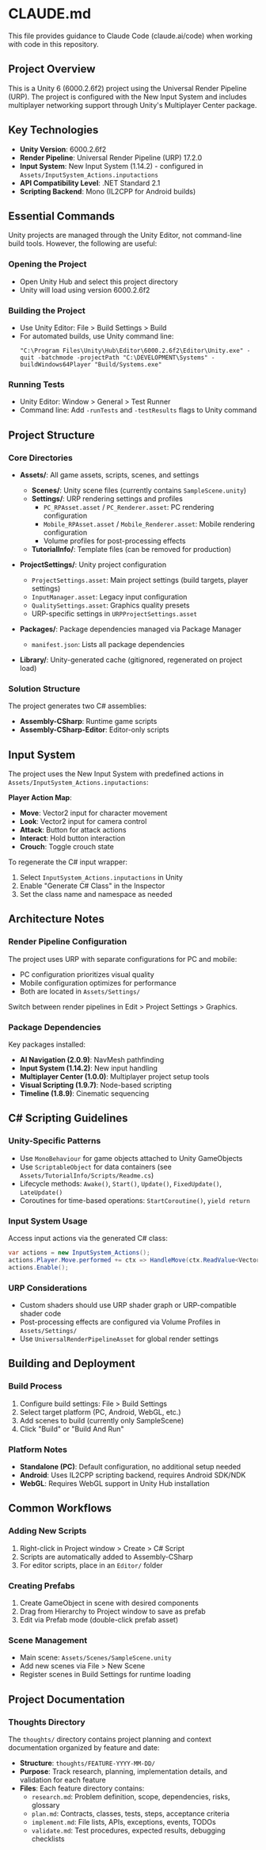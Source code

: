 # CLAUDE.md

This file provides guidance to Claude Code (claude.ai/code) when working with code in this repository.

## Project Overview

This is a Unity 6 (6000.2.6f2) project using the Universal Render Pipeline (URP). The project is configured with the New Input System and includes multiplayer networking support through Unity's Multiplayer Center package.

## Key Technologies

- **Unity Version**: 6000.2.6f2
- **Render Pipeline**: Universal Render Pipeline (URP) 17.2.0
- **Input System**: New Input System (1.14.2) - configured in `Assets/InputSystem_Actions.inputactions`
- **API Compatibility Level**: .NET Standard 2.1
- **Scripting Backend**: Mono (IL2CPP for Android builds)

## Essential Commands

Unity projects are managed through the Unity Editor, not command-line build tools. However, the following are useful:

### Opening the Project
- Open Unity Hub and select this project directory
- Unity will load using version 6000.2.6f2

### Building the Project
- Use Unity Editor: File > Build Settings > Build
- For automated builds, use Unity command line:
  ```
  "C:\Program Files\Unity\Hub\Editor\6000.2.6f2\Editor\Unity.exe" -quit -batchmode -projectPath "C:\DEVELOPMENT\Systems" -buildWindows64Player "Build/Systems.exe"
  ```

### Running Tests
- Unity Editor: Window > General > Test Runner
- Command line: Add `-runTests` and `-testResults` flags to Unity command

## Project Structure

### Core Directories

- **Assets/**: All game assets, scripts, scenes, and settings
  - **Scenes/**: Unity scene files (currently contains `SampleScene.unity`)
  - **Settings/**: URP rendering settings and profiles
    - `PC_RPAsset.asset` / `PC_Renderer.asset`: PC rendering configuration
    - `Mobile_RPAsset.asset` / `Mobile_Renderer.asset`: Mobile rendering configuration
    - Volume profiles for post-processing effects
  - **TutorialInfo/**: Template files (can be removed for production)

- **ProjectSettings/**: Unity project configuration
  - `ProjectSettings.asset`: Main project settings (build targets, player settings)
  - `InputManager.asset`: Legacy input configuration
  - `QualitySettings.asset`: Graphics quality presets
  - URP-specific settings in `URPProjectSettings.asset`

- **Packages/**: Package dependencies managed via Package Manager
  - `manifest.json`: Lists all package dependencies

- **Library/**: Unity-generated cache (gitignored, regenerated on project load)

### Solution Structure

The project generates two C# assemblies:
- **Assembly-CSharp**: Runtime game scripts
- **Assembly-CSharp-Editor**: Editor-only scripts

## Input System

The project uses the New Input System with predefined actions in `Assets/InputSystem_Actions.inputactions`:

**Player Action Map**:
- **Move**: Vector2 input for character movement
- **Look**: Vector2 input for camera control
- **Attack**: Button for attack actions
- **Interact**: Hold button interaction
- **Crouch**: Toggle crouch state

To regenerate the C# input wrapper:
1. Select `InputSystem_Actions.inputactions` in Unity
2. Enable "Generate C# Class" in the Inspector
3. Set the class name and namespace as needed

## Architecture Notes

### Render Pipeline Configuration

The project uses URP with separate configurations for PC and mobile:
- PC configuration prioritizes visual quality
- Mobile configuration optimizes for performance
- Both are located in `Assets/Settings/`

Switch between render pipelines in Edit > Project Settings > Graphics.

### Package Dependencies

Key packages installed:
- **AI Navigation (2.0.9)**: NavMesh pathfinding
- **Input System (1.14.2)**: New input handling
- **Multiplayer Center (1.0.0)**: Multiplayer project setup tools
- **Visual Scripting (1.9.7)**: Node-based scripting
- **Timeline (1.8.9)**: Cinematic sequencing

## C# Scripting Guidelines

### Unity-Specific Patterns

- Use `MonoBehaviour` for game objects attached to Unity GameObjects
- Use `ScriptableObject` for data containers (see `Assets/TutorialInfo/Scripts/Readme.cs`)
- Lifecycle methods: `Awake()`, `Start()`, `Update()`, `FixedUpdate()`, `LateUpdate()`
- Coroutines for time-based operations: `StartCoroutine()`, `yield return`

### Input System Usage

Access input actions via the generated C# class:
```csharp
var actions = new InputSystem_Actions();
actions.Player.Move.performed += ctx => HandleMove(ctx.ReadValue<Vector2>());
actions.Enable();
```

### URP Considerations

- Custom shaders should use URP shader graph or URP-compatible shader code
- Post-processing effects are configured via Volume Profiles in `Assets/Settings/`
- Use `UniversalRenderPipelineAsset` for global render settings

## Building and Deployment

### Build Process

1. Configure build settings: File > Build Settings
2. Select target platform (PC, Android, WebGL, etc.)
3. Add scenes to build (currently only SampleScene)
4. Click "Build" or "Build And Run"

### Platform Notes

- **Standalone (PC)**: Default configuration, no additional setup needed
- **Android**: Uses IL2CPP scripting backend, requires Android SDK/NDK
- **WebGL**: Requires WebGL support in Unity Hub installation

## Common Workflows

### Adding New Scripts

1. Right-click in Project window > Create > C# Script
2. Scripts are automatically added to Assembly-CSharp
3. For editor scripts, place in an `Editor/` folder

### Creating Prefabs

1. Create GameObject in scene with desired components
2. Drag from Hierarchy to Project window to save as prefab
3. Edit via Prefab mode (double-click prefab asset)

### Scene Management

- Main scene: `Assets/Scenes/SampleScene.unity`
- Add new scenes via File > New Scene
- Register scenes in Build Settings for runtime loading

## Project Documentation

### Thoughts Directory

The `thoughts/` directory contains project planning and context documentation organized by feature and date:

- **Structure**: `thoughts/FEATURE-YYYY-MM-DD/`
- **Purpose**: Track research, planning, implementation details, and validation for each feature
- **Files**: Each feature directory contains:
  - `research.md`: Problem definition, scope, dependencies, risks, glossary
  - `plan.md`: Contracts, classes, tests, steps, acceptance criteria
  - `implement.md`: File lists, APIs, exceptions, events, TODOs
  - `validate.md`: Test procedures, expected results, debugging checklists
